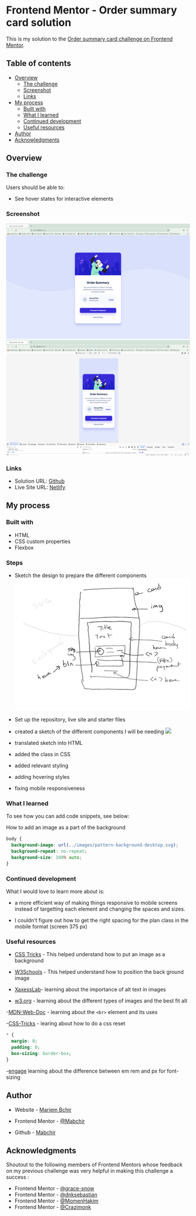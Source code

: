 # Frontend Mentor - Order summary card solution

This is my solution to the [Order summary card challenge on Frontend Mentor](https://www.frontendmentor.io/challenges/order-summary-component-QlPmajDUj).

## Table of contents

- [Overview](#overview)
  - [The challenge](#the-challenge)
  - [Screenshot](#screenshot)
  - [Links](#links)
- [My process](#my-process)
  - [Built with](#built-with)
  - [What I learned](#what-i-learned)
  - [Continued development](#continued-development)
  - [Useful resources](#useful-resources)
- [Author](#author)
- [Acknowledgments](#acknowledgments)

## Overview

### The challenge

Users should be able to:

- See hover states for interactive elements

### Screenshot

![](./images/desktop_solution.png)
![](./images/mobile_solution.png)

### Links

- Solution URL: [Github](https://github.com/Mabchir/order_summary_component_challenge)
- Live Site URL: [Netlify](https://focused-edison-9eaa79.netlify.app/)

## My process

### Built with

- HTML
- CSS custom properties
- Flexbox

### Steps

- Sketch the design to prepare the different components ![](./images/sketch.png)

- Set up the repository, live site and starter files
- created a sketch of the different components I will be needing ![](./images/nft_sketch.png)
- translated sketch into HTML
- added the class in CSS
- added relevant styling
- adding hovering styles
- fixing mobile responsiveness

### What I learned

To see how you can add code snippets, see below:

How to add an image as a part of the background

```css
body {
  background-image: url(../images/pattern-background-desktop.svg);
  background-repeat: no-repeat;
  background-size: 100% auto;
}
```

### Continued development

What I would love to learn more about is:

- a more efficient way of making things responsive to mobile screens instead of targetting each element and changing the spaces and sizes.

- I couldn't figure out how to get the right spacing for the plan class in the mobile format (screen 375 px)

### Useful resources

- [CSS Tricks](https://css-tricks.com/lodge/svg/06-using-svg-svg-background-image/) - This helped understand how to put an image as a background
- [W3Schools](https://www.w3schools.com/cssref/pr_background-position.asp) - This helped understand how to position the back ground image

- [XaxessLab](https://axesslab.com/alt-texts/)- learning about the importance of alt text in images

- [w3.org](https://www.w3.org/WAI/tutorials/images/) - learning about the different types of images and the best fit alt

-[MDN-Web-Doc](https://developer.mozilla.org/en-US/docs/Web/HTML/Element/br#accessibility_concerns) - learning about the `<br>` element and its uses

-[CSS-Tricks](https://www.youtube.com/watch?v=A2gGkE9r1GM&ab_channel=FredrikChristenson) - learing about how to do a css reset

```css
* {
  margin: 0;
  padding: 0;
  box-sizing: border-box;
}
```

-[engage](https://engageinteractive.co.uk/blog/em-vs-rem-vs-px) learning about the difference between em rem and px for font-sizing

## Author

- Website - [Mariem Bchir](https://goofy-easley-2c8717.netlify.app/index.html)

- Frontend Mentor - [@Mabchir](https://www.frontendmentor.io/profile/Mabchir)

- Github - [Mabchir](https://github.com/Mabchir)

## Acknowledgments

Shoutout to the following members of Frontend Mentors whose feedback on my previous challenge was very helpful in making this challenge a success :

- Frontend Mentor - [@grace-snow](https://www.frontendmentor.io/profile/TheCoderGuru)
- Frontend Mentor - [@dnksebastian](https://www.frontendmentor.io/profile/dnksebastian)
- Frontend Mentor - [@MomenHakim](https://www.frontendmentor.io/profile/MomenHakim)
- Frontend Mentor - [@Crazimonk](https://www.frontendmentor.io/profile/Crazimonk)
